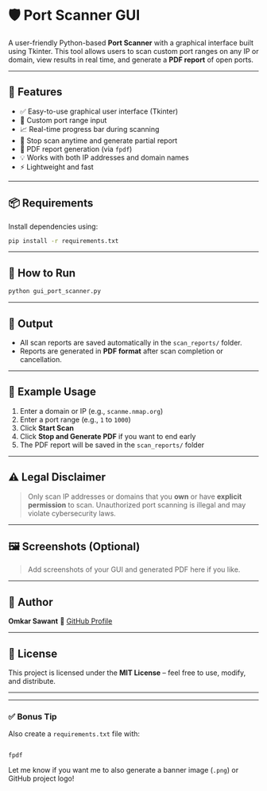 
# 🛡️ Port Scanner GUI

A user-friendly Python-based **Port Scanner** with a graphical interface built using Tkinter. This tool allows users to scan custom port ranges on any IP or domain, view results in real time, and generate a **PDF report** of open ports.

---

## 🚀 Features

- ✅ Easy-to-use graphical user interface (Tkinter)
- 🎯 Custom port range input
- 📈 Real-time progress bar during scanning
- 🛑 Stop scan anytime and generate partial report
- 📄 PDF report generation (via `fpdf`)
- 💡 Works with both IP addresses and domain names
- ⚡ Lightweight and fast

---

## 📦 Requirements

Install dependencies using:

```bash
pip install -r requirements.txt
````

---

## 🔧 How to Run

```bash
python gui_port_scanner.py
```

---

## 📝 Output

* All scan reports are saved automatically in the `scan_reports/` folder.
* Reports are generated in **PDF format** after scan completion or cancellation.

---

## 📌 Example Usage

1. Enter a domain or IP (e.g., `scanme.nmap.org`)
2. Enter a port range (e.g., `1` to `1000`)
3. Click **Start Scan**
4. Click **Stop and Generate PDF** if you want to end early
5. The PDF report will be saved in the `scan_reports/` folder

---

## ⚠️ Legal Disclaimer

> Only scan IP addresses or domains that you **own** or have **explicit permission** to scan. Unauthorized port scanning is illegal and may violate cybersecurity laws.

---

## 🖼️ Screenshots (Optional)

> Add screenshots of your GUI and generated PDF here if you like.

---

## 👤 Author

**Omkar Sawant**
🔗 [GitHub Profile](https://github.com/omkarr404)

---

## 📜 License

This project is licensed under the **MIT License** – feel free to use, modify, and distribute.

---


---

### ✅ Bonus Tip

Also create a `requirements.txt` file with:

```

fpdf

```

Let me know if you want me to also generate a banner image (`.png`) or GitHub project logo!
```
